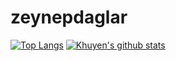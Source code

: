 # zeynepdaglar
 
[![Top Langs](https://github-readme-stats.vercel.app/api/top-langs/?username=zeynepdaglar)](https://github.com/zeynepdaglar/github-readme-stats)
[![Khuyen's github stats](https://github-readme-stats.vercel.app/api?username=zeynepdaglar&count_private=true&show_icons=true&theme=radical&hide_rank=false)](https://github.com/anuraghazra/github-readme-stats)

